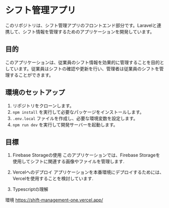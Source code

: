 # シフト管理アプリ
このリポジトリは、シフト管理アプリのフロントエンド部分です。Laravelと連携して、シフト情報を管理するためのアプリケーションを開発しています。

## 目的

このアプリケーションは、従業員のシフト情報を効果的に管理することを目的としています。従業員はシフトの確認や更新を行い、管理者は従業員のシフトを管理することができます。

## 環境のセットアップ

1. リポジトリをクローンします。
2. `npm install` を実行して必要なパッケージをインストールします。
3. `.env.local` ファイルを作成し、必要な環境変数を設定します。
4. `npm run dev` を実行して開発サーバーを起動します。



## 目標

1. Firebase Storageの使用
このアプリケーションでは、Firebase Storageを使用してシフトに関連する画像やファイルを管理します.

2. Vercelへのデプロイ 
アプリケーションを本番環境にデプロイするためには、Vercelを使用することを検討しています.

3. Typescriptの理解

環境
https://shift-management-one.vercel.app/
